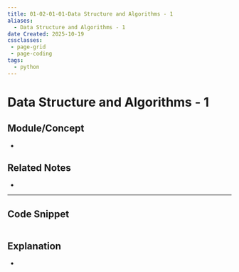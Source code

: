 ```yaml
---
title: 01-02-01-01-Data Structure and Algorithms - 1
aliases:
  - Data Structure and Algorithms - 1
date Created: 2025-10-19
cssclasses: 
 - page-grid
 - page-coding
tags:
  - python
---
```


# Data Structure and Algorithms - 1

## Module/Concept

-

## Related Notes

-

---

## Code Snippet

```python

```

## Explanation

-
